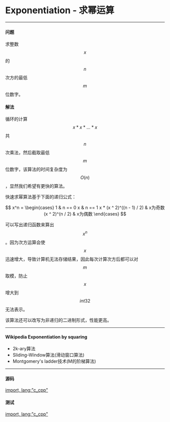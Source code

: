 <script type="text/javascript" src="https://cdn.mathjax.org/mathjax/latest/MathJax.js?config=TeX-AMS-MML_HTMLorMML"/></script>

# Exponentiation - 求幂运算

--------

#### 问题

求整数$$ x $$的$$ n $$次方的最低$$ m $$位数字。

#### 解法

循环的计算$$ x * x * ... * x $$共$$ n $$次乘法，然后截取最低$$ m $$位数字，该算法的时间复杂度为$$ O(n) $$，显然我们希望有更快的算法。

快速求幂算法基于下面的递归公式：

$$
x^n =
\begin{cases}
1                           & n == 0
x                           & n == 1
x * (x ^ 2)^((n - 1) / 2)   & x为奇数
(x ^ 2)^(n / 2)             & x为偶数
\end{cases}
$$

可以写出递归函数来算出$$ x^n $$。因为次方运算会使$$ x $$迅速增大，导致计算机无法存储结果，因此每次计算次方后都可以对$$ m $$取模，防止$$ x $$增大到$$ int32 $$无法表示。

该算法还可以改写为非递归的二进制形式，性能更高。

--------

#### Wikipedia Exponentiation by squaring

* 2k-ary算法
* Sliding-Window算法(滑动窗口算法)
* Montgomery's ladder技术(M的阶梯算法)

--------

#### 源码

[import, lang:"c_cpp"](../../../src/Calculation/Exponentiation.hpp)

#### 测试

[import, lang:"c_cpp"](../../../src/Calculation/Exponentiation.cpp)
